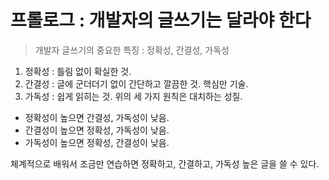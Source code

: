 # 프롤로그 : 개발자의 글쓰기는 달라야 한다

> 개발자 글쓰기의 중요한 특징 : 정확성, 간결성, 가독성

1. 정확성 : 틀림 없이 확실한 것.
2. 간결성 : 글에 군더더기 없이 간단하고 깔끔한 것. 핵심만 기술.
3. 가독성 : 쉽게 읽히는 것.
위의 세 가지 원칙은 대치하는 성질.

* 정확성이 높으면 간결성, 가독성이 낮음. 
* 간결성이 높으면 정확성, 가독성이 낮음. 
* 가독성이 높으면 정확성, 간결성이 낮음.

체계적으로 배워서 조금만 연습하면 정확하고, 간결하고, 가독성 높은 글을 쓸 수 있다.
